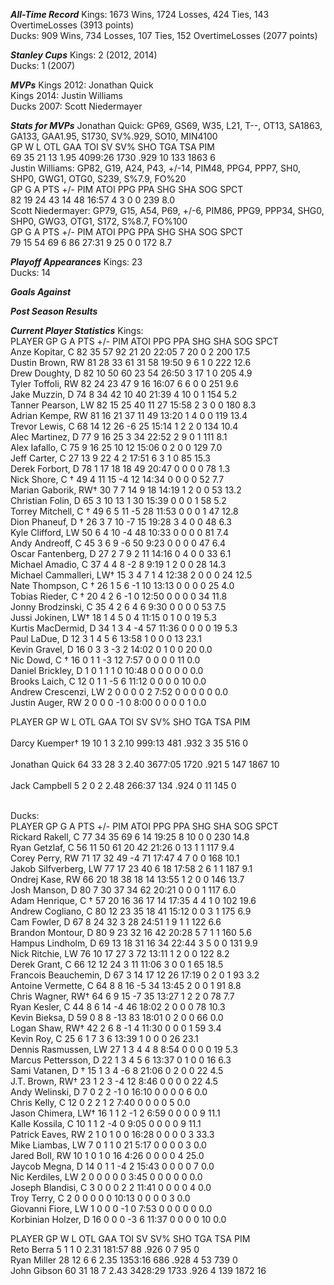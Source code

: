 ***All-Time Record***
Kings: 1673 Wins, 1724 Losses, 424 Ties, 143 OvertimeLosses (3913 points)<br />
Ducks: 909 Wins, 734 Losses, 107 Ties, 152 OvertimeLosses (2077 points)<br />

***Stanley Cups***
Kings: 2 (2012, 2014)<br />
Ducks: 1 (2007)<br />

***MVPs***
Kings 2012: Jonathan Quick<br />
Kings 2014: Justin Williams<br />
Ducks 2007: Scott Niedermayer<br />

***Stats for MVPs***
Jonathan Quick: GP69, GS69, W35, L21, T--, OT13, SA1863, GA133, GAA1.95, S1730, SV%.929, SO10, MIN4100<br />
GP	W	L	OTL	GAA	TOI	SV	SV%	SHO	TGA	TSA	PIM<br />
69	35	21	13	1.95	4099:26	1730	.929	10	133	1863	6<br />
Justin Williams: GP82, G19, A24, P43, +/-14, PIM48, PPG4, PPP7, SH0, SHP0, GWG1, OTG0, S239, S%7.9, FO%20<br />
GP	G	A	PTS	+/-	PIM	ATOI	PPG	PPA	SHG	SHA	SOG	SPCT<br />
82	19	24	43	14	48	16:57	4	3	0	0	239	8.0<br />
Scott Niedermayer: GP79, G15, A54, P69, +/-6, PIM86, PPG9, PPP34,	SHG0, SHP0, GWG3, OTG1, S172, S%8.7, FO%100<br />
GP	G	A	PTS	+/-	PIM	ATOI	PPG	PPA	SHG	SHA	SOG	SPCT<br />
79	15	54	69	6	86	27:31	9	25	0	0	172	8.7<br />

***Playoff Appearances***
Kings: 23<br />
Ducks: 14<br />

***Goals Against***


***Post Season Results***


***Current Player Statistics***
Kings:<br />
PLAYER	GP	G	A	PTS	+/-	PIM	ATOI	PPG	PPA	SHG	SHA	SOG	SPCT<br />
Anze Kopitar, C	82	35	57	92	21	20	22:05	7	20	0	2	200	17.5<br />
Dustin Brown, RW	81	28	33	61	31	58	19:50	9	6	1	0	222	12.6<br />
Drew Doughty, D	82	10	50	60	23	54	26:50	3	17	1	0	205	4.9<br />
Tyler Toffoli, RW	82	24	23	47	9	16	16:07	6	6	0	0	251	9.6<br />
Jake Muzzin, D	74	8	34	42	10	40	21:39	4	10	0	1	154	5.2<br />
Tanner Pearson, LW	82	15	25	40	11	27	15:58	2	3	0	0	180	8.3<br />
Adrian Kempe, RW	81	16	21	37	11	49	13:20	1	4	0	0	119	13.4<br />
Trevor Lewis, C	68	14	12	26	-6	25	15:14	1	2	2	0	134	10.4<br />
Alec Martinez, D	77	9	16	25	3	34	22:52	2	9	0	1	111	8.1<br />
Alex Iafallo, C	75	9	16	25	10	12	15:06	0	2	0	0	129	7.0<br />
Jeff Carter, C	27	13	9	22	4	2	17:51	6	3	1	0	85	15.3<br />
Derek Forbort, D	78	1	17	18	18	49	20:47	0	0	0	0	78	1.3<br />
Nick Shore, C †	49	4	11	15	-4	12	14:34	0	0	0	0	52	7.7<br />
Marian Gaborik, RW†	30	7	7	14	9	18	14:19	1	2	0	0	53	13.2<br />
Christian Folin, D	65	3	10	13	1	30	15:39	0	0	0	1	58	5.2<br />
Torrey Mitchell, C †	49	6	5	11	-5	28	11:53	0	0	0	1	47	12.8<br />
Dion Phaneuf, D †	26	3	7	10	-7	15	19:28	3	4	0	0	48	6.3<br />
Kyle Clifford, LW	50	6	4	10	-4	48	10:33	0	0	0	0	81	7.4<br />
Andy Andreoff, C	45	3	6	9	-6	50	9:23	0	0	0	0	47	6.4<br />
Oscar Fantenberg, D	27	2	7	9	2	11	14:16	0	4	0	0	33	6.1<br />
Michael Amadio, C	37	4	4	8	-2	8	9:19	1	2	0	0	28	14.3<br />
Michael Cammalleri, LW†	15	3	4	7	1	4	12:38	2	0	0	0	24	12.5<br />
Nate Thompson, C †	26	1	5	6	-1	10	13:13	0	0	0	0	25	4.0<br />
Tobias Rieder, C †	20	4	2	6	-1	0	12:50	0	0	0	0	34	11.8<br />
Jonny Brodzinski, C	35	4	2	6	4	6	9:30	0	0	0	0	53	7.5<br />
Jussi Jokinen, LW†	18	1	4	5	0	4	11:15	0	1	0	0	19	5.3<br />
Kurtis MacDermid, D	34	1	3	4	-4	57	11:36	0	0	0	0	19	5.3<br />
Paul LaDue, D	12	3	1	4	5	6	13:58	1	0	0	0	13	23.1<br />
Kevin Gravel, D	16	0	3	3	-3	2	14:02	0	1	0	0	20	0.0<br />
Nic Dowd, C †	16	0	1	1	-3	12	7:57	0	0	0	0	11	0.0<br />
Daniel Brickley, D	1	0	1	1	1	0	10:48	0	0	0	0	0	0.0<br />
Brooks Laich, C	12	0	1	1	-5	6	11:12	0	0	0	0	10	0.0<br />
Andrew Crescenzi, LW	2	0	0	0	0	2	7:52	0	0	0	0	0	0.0<br />
Justin Auger, RW	2	0	0	0	-1	0	8:00	0	0	0	0	1	0.0<br />

PLAYER	GP	W	L	OTL	GAA	TOI	SV	SV%	SHO	TGA	TSA	PIM<br /><br />
Darcy Kuemper†	19	10	1	3	2.10	999:13	481	.932	3	35	516	0<br /><br />
Jonathan Quick	64	33	28	3	2.40	3677:05	1720	.921	5	147	1867	10<br /><br />
Jack Campbell	5	2	0	2	2.48	266:37	134	.924	0	11	145	0<br /><br />

Ducks:<br />
PLAYER	GP	G	A	PTS	+/-	PIM	ATOI	PPG	PPA	SHG	SHA	SOG	SPCT<br />
Rickard Rakell, C	77	34	35	69	6	14	19:25	8	10	0	0	230	14.8<br />
Ryan Getzlaf, C	56	11	50	61	20	42	21:26	0	13	1	1	117	9.4<br />
Corey Perry, RW	71	17	32	49	-4	71	17:47	4	7	0	0	168	10.1<br />
Jakob Silfverberg, LW	77	17	23	40	6	18	17:58	2	6	1	1	187	9.1<br />
Ondrej Kase, RW	66	20	18	38	18	14	13:55	1	2	0	0	146	13.7<br />
Josh Manson, D	80	7	30	37	34	62	20:21	0	0	0	1	117	6.0<br />
Adam Henrique, C †	57	20	16	36	17	14	17:35	4	4	1	0	102	19.6<br />
Andrew Cogliano, C	80	12	23	35	18	41	15:12	0	0	3	1	175	6.9<br />
Cam Fowler, D	67	8	24	32	3	28	24:51	1	9	1	1	122	6.6<br />
Brandon Montour, D	80	9	23	32	16	42	20:28	5	7	1	1	160	5.6<br />
Hampus Lindholm, D	69	13	18	31	16	34	22:44	3	5	0	0	131	9.9<br />
Nick Ritchie, LW	76	10	17	27	3	72	13:11	1	2	0	0	122	8.2<br />
Derek Grant, C	66	12	12	24	3	11	11:06	3	0	0	1	65	18.5<br />
Francois Beauchemin, D	67	3	14	17	12	26	17:19	0	2	0	1	93	3.2<br />
Antoine Vermette, C	64	8	8	16	-5	34	13:45	2	0	0	1	91	8.8<br />
Chris Wagner, RW†	64	6	9	15	-7	35	13:27	1	2	2	0	78	7.7<br />
Ryan Kesler, C	44	8	6	14	-4	46	18:02	2	0	0	0	78	10.3<br />
Kevin Bieksa, D	59	0	8	8	-13	83	18:01	0	2	0	0	66	0.0<br />
Logan Shaw, RW†	42	2	6	8	-1	4	11:30	0	0	0	1	59	3.4<br />
Kevin Roy, C	25	6	1	7	3	6	13:39	1	0	0	0	26	23.1<br />
Dennis Rasmussen, LW	27	1	3	4	4	8	8:54	0	0	0	0	19	5.3<br />
Marcus Pettersson, D	22	1	3	4	5	6	13:37	0	1	0	0	16	6.3<br />
Sami Vatanen, D †	15	1	3	4	-6	8	21:06	0	2	0	0	22	4.5<br />
J.T. Brown, RW†	23	1	2	3	-4	12	8:46	0	0	0	0	22	4.5<br />
Andy Welinski, D	7	0	2	2	-1	0	16:10	0	0	0	0	6	0.0<br />
Chris Kelly, C	12	0	2	2	1	2	7:40	0	0	0	0	5	0.0<br />
Jason Chimera, LW†	16	1	1	2	-1	2	6:59	0	0	0	0	9	11.1<br />
Kalle Kossila, C	10	1	1	2	-4	0	9:05	0	0	0	0	9	11.1<br />
Patrick Eaves, RW	2	1	0	1	0	0	16:28	0	0	0	0	3	33.3<br />
Mike Liambas, LW	7	0	1	1	0	21	5:17	0	0	0	0	3	0.0<br />
Jared Boll, RW	10	1	0	1	0	16	4:26	0	0	0	0	4	25.0<br />
Jaycob Megna, D	14	0	1	1	-4	2	15:43	0	0	0	0	7	0.0<br />
Nic Kerdiles, LW	2	0	0	0	0	0	3:45	0	0	0	0	0	0.0<br />
Joseph Blandisi, C	3	0	0	0	2	2	11:41	0	0	0	0	4	0.0<br />
Troy Terry, C	2	0	0	0	0	0	10:13	0	0	0	0	3	0.0<br />
Giovanni Fiore, LW	1	0	0	0	-1	0	7:53	0	0	0	0	0	0.0<br />
Korbinian Holzer, D	16	0	0	0	-3	6	11:37	0	0	0	0	10	0.0<br />

PLAYER	GP	W	L	OTL	GAA	TOI	SV	SV%	SHO	TGA	TSA	PIM<br />
Reto Berra	5	1	1	0	2.31	181:57	88	.926	0	7	95	0<br />
Ryan Miller	28	12	6	6	2.35	1353:16	686	.928	4	53	739	0<br />
John Gibson	60	31	18	7	2.43	3428:29	1733	.926	4	139	1872	16<br />

